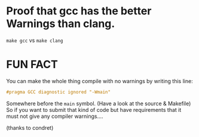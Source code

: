 # Proof that gcc has the better Warnings than clang.

`make gcc` vs `make clang`

# FUN FACT

You can make the whole thing compile with no warnings by writing this line:
```c
#pragma GCC diagnostic ignored "-Wmain"
```
Somewhere before the `main` symbol. (Have a look at the source & Makefile)
So if you want to submit that kind of code but have requirements that it must not give any compiler warnings....

(thanks to condret)
